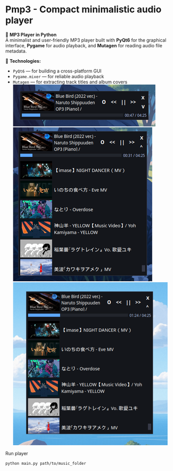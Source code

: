 # Pmp3 - Compact minimalistic audio player
🎵 **MP3 Player in Python**  
A minimalist and user-friendly MP3 player built with **PyQt6** for the graphical interface, **Pygame** for audio playback, and **Mutagen** for reading audio file metadata.

🔧 **Technologies:**
- `PyQt6` — for building a cross-platform GUI  
- `Pygame.mixer` — for reliable audio playback  
- `Mutagen` — for extracting track titles and album covers
![pmp3](img/compact.png)
![pmp3](img/full.png)
![pmp3](img/preview.gif)

Run player
```
python main.py path/to/music_folder
```
